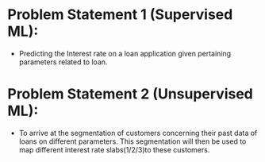 # Problem Statement 1 (Supervised ML):

- Predicting the Interest rate on a loan application given pertaining parameters related to loan.

# Problem Statement 2 (Unsupervised ML):

- To arrive at the segmentation of customers concerning their past data of loans on different parameters. This segmentation will then be used to map different interest rate slabs(1/2/3)to these customers.

